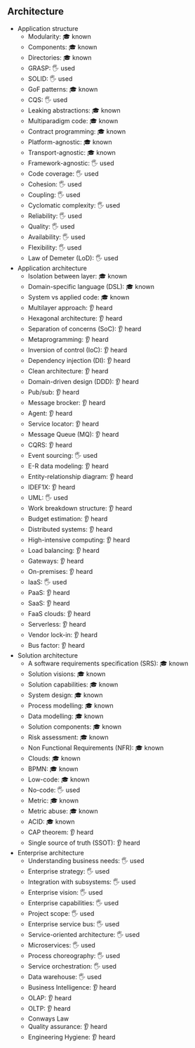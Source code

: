 ## Architecture

- Application structure
  - Modularity: 🎓 known
  - Components: 🎓 known
  - Directories: 🎓 known
  - GRASP: 🖐️ used
  - SOLID: 🖐️ used
  - GoF patterns: 🎓 known
  - CQS: 🖐️ used
  - Leaking abstractions: 🎓 known
  - Multiparadigm code: 🎓 known
  - Contract programming: 🎓 known
  - Platform-agnostic: 🎓 known
  - Transport-agnostic: 🎓 known
  - Framework-agnostic: 🖐️ used
  - Code coverage: 🖐️ used
  - Cohesion: 🖐️ used
  - Coupling: 🖐️ used
  - Cyclomatic complexity: 🖐️ used
  - Reliability: 🖐️ used
  - Quality: 🖐️ used
  - Availability: 🖐️ used
  - Flexibility: 🖐️ used
  - Law of Demeter (LoD): 🖐️ used
- Application architecture
  - Isolation between layer: 🎓 known
  - Domain-specific language (DSL): 🎓 known
  - System vs applied code: 🎓 known
  - Multilayer approach: 👂 heard
  - Hexagonal architecture: 👂 heard
  - Separation of concerns (SoC): 👂 heard
  - Metaprogramming: 👂 heard
  - Inversion of control (IoC): 👂 heard
  - Dependency injection (DI): 👂 heard
  - Clean architecture: 👂 heard
  - Domain-driven design (DDD): 👂 heard
  - Pub/sub: 👂 heard
  - Message brocker: 👂 heard
  - Agent: 👂 heard
  - Service locator: 👂 heard
  - Message Queue (MQ): 👂 heard
  - CQRS: 👂 heard
  - Event sourcing: 🖐️ used
  - E-R data modeling: 👂 heard
  - Entity-relationship diagram: 👂 heard
  - IDEF1X: 👂 heard
  - UML: 🖐️ used
  - Work breakdown structure: 👂 heard
  - Budget estimation: 👂 heard
  - Distributed systems: 👂 heard
  - High-intensive computing: 👂 heard
  - Load balancing: 👂 heard
  - Gateways: 👂 heard
  - On-premises: 👂 heard
  - IaaS: 🖐️ used
  - PaaS: 👂 heard
  - SaaS: 👂 heard
  - FaaS clouds: 👂 heard
  - Serverless: 👂 heard
  - Vendor lock-in: 👂 heard
  - Bus factor: 👂 heard
- Solution architecture
  - A software requirements specification (SRS): 🎓 known
  - Solution visions: 🎓 known
  - Solution capabilities: 🎓 known
  - System design: 🎓 known
  - Process modelling: 🎓 known
  - Data modelling: 🎓 known
  - Solution components: 🎓 known
  - Risk assessment: 🎓 known
  - Non Functional Requirements (NFR): 🎓 known
  - Clouds: 🎓 known
  - BPMN: 🎓 known
  - Low-code: 🎓 known
  - No-code: 🖐️ used
  - Metric: 🎓 known
  - Metric abuse: 🎓 known
  - ACID: 🎓 known
  - CAP theorem: 👂 heard
  - Single source of truth (SSOT): 👂 heard
- Enterprise architecture
  - Understanding business needs: 🖐️ used
  - Enterprise strategy: 🖐️ used
  - Integration with subsystems: 🖐️ used
  - Enterprise vision: 🖐️ used
  - Enterprise capabilities: 🖐️ used
  - Project scope: 🖐️ used
  - Enterprise service bus: 🖐️ used
  - Service-oriented architecture: 🖐️ used
  - Microservices: 🖐️ used
  - Process choreography: 🖐️ used
  - Service orchestration: 🖐️ used
  - Data warehouse: 🖐️ used
  - Business Intelligence: 👂 heard
  - OLAP: 👂 heard
  - OLTP: 👂 heard
  - Conways Law
  - Quality assurance: 👂 heard
  - Engineering Hygiene: 👂 heard
